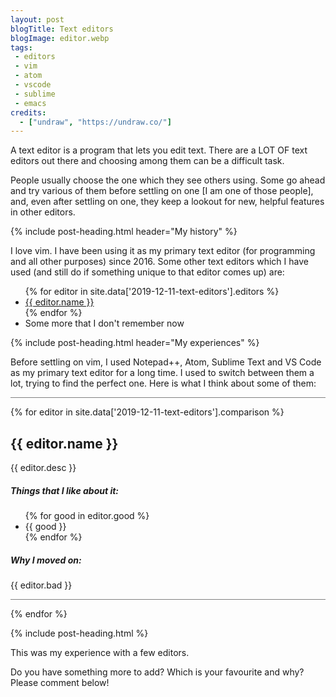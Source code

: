 ```yaml
---
layout: post
blogTitle: Text editors
blogImage: editor.webp
tags:
 - editors
 - vim
 - atom
 - vscode
 - sublime
 - emacs
credits:
  - ["undraw", "https://undraw.co/"]
---
```


A text editor is a program that lets you edit text. There are a LOT OF text editors out there and choosing among them can be a difficult task.

People usually choose the one which they see others using. Some go ahead and try various of them before settling on one [I am one of those people], and, even after settling on one, they keep a lookout for new, helpful features in other editors.

{% include post-heading.html header="My history" %}

I love vim. I have been using it as my primary text editor (for programming and all other purposes) since 2016. Some other text editors which I have used (and still do if something unique to that editor comes up) are:
<ul>
  {% for editor in site.data['2019-12-11-text-editors'].editors %}
    <li><a href="{{ editor.link }}">{{ editor.name }}</a></li>
  {% endfor %}
  <li>Some more that I don't remember now</li>
</ul>

{% include post-heading.html header="My experiences" %}

Before settling on vim, I used Notepad++, Atom, Sublime Text and VS Code as my primary text editor for a long time. I used to switch between them a lot, trying to find the perfect one. Here is what I think about some of them:

<hr class="w-75 my-5" style="background-color: gray; height: 1px; border: 0;">
{% for editor in site.data['2019-12-11-text-editors'].comparison %}
  <h2>{{ editor.name }}</h2>
  {{ editor.desc }}

  <h5>Things that I like about it:</h5>
  <ul>
    {% for good in editor.good %}
      <li>{{ good }}</li>
    {% endfor %}
  </ul>

  <h5>Why I moved on:</h5>
  {{ editor.bad }}

  <hr class="w-75 my-5" style="background-color: gray; height: 1px; border: 0;">
{% endfor %}

{% include post-heading.html %}

This was my experience with a few editors.

Do you have something more to add? Which is your favourite and why? Please comment below!
